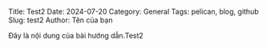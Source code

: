 Title: Test2
Date: 2024-07-20
Category: General
Tags: pelican, blog, github
Slug: test2
Author: Tên của bạn

Đây là nội dung của bài hướng dẫn.Test2

